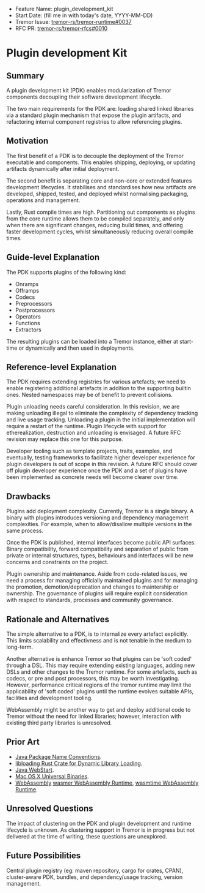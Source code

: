 - Feature Name: plugin_development_kit
- Start Date: (fill me in with today's date, YYYY-MM-DD)
- Tremor Issue: [tremor-rs/tremor-runtime#0037](https://github.com/tremor-rs/tremor-runtime/issues/37)
- RFC PR: [tremor-rs/tremor-rfcs#0010](https://github.com/tremor-rs/tremor-rfcs/pull/0010)

# Plugin development Kit

## Summary
[summary]: #summary

A plugin development kit (PDK) enables modularization of Tremor components decoupling their software development lifecycle. 

The two main requirements for the PDK are: loading shared linked libraries via a standard plugin mechanism that expose the plugin artifacts, and refactoring internal component registries to allow referencing plugins.

## Motivation
[motivation]: #motivation

The first benefit of a PDK is to decouple the deployment of the Tremor executable and components. This enables shipping, deploying, or updating artifacts dynamically after initial deployment.

The second benefit is separating core and non-core or extended features development lifecycles. It stabilises and standardises how new artifacts are developed, shipped, tested, and deployed whilst normalising packaging, operations and management.

Lastly, Rust compile times are high. Partitioning out components as plugins from the core runtime allows them to be compiled separately, and only when there are significant changes, reducing build times, and offering faster development cycles, whilst simultaneously reducing overall compile times. 

## Guide-level Explanation
[guide-level-explanation]: #guide-level-explanation

The PDK supports plugins of the following kind:

- Onramps
- Offramps
- Codecs
- Preprocessors
- Postprocessors
- Operators
- Functions
- Extractors

The resulting plugins can be loaded into a Tremor instance, either at start-time or dynamically and then used in deployments.

## Reference-level Explanation
[reference-level-explanation]: #reference-level-explanation

The PDK requires extending registries for various artefacts; we need to enable registering additional artefacts in addition to the supporting builtin ones. Nested namespaces may be of benefit to prevent collisions.

Plugin unloading needs careful consideration. In this revision, we are making unloading illegal to eliminate the complexity of dependency tracking and live usage tracking. Unloading a plugin in the initial implementation will require a restart of the runtime. Plugin lifecycle with support for etherealization, destruction and unloading is envisaged. A future RFC revision may replace this one for this purpose.

Developer tooling such as template projects, traits, examples, and eventually, testing frameworks to facilitate higher developer experience for plugin developers is out of scope in this revision. A future RFC should cover off plugin developer experience once the PDK and a set of plugins have been implemented as concrete needs will become clearer over time.

## Drawbacks
[drawbacks]: #drawbacks

Plugins add deployment complexity. Currently, Tremor is a single binary. A binary with plugins introduces versioning and dependency management complexities. For example, when to allow/disallow multiple versions in the same process.

Once the PDK is published, internal interfaces become public API surfaces. Binary compatibility, forward compatibility and separation of public from private or internal structures, types, behaviours and interfaces will be new concerns and constraints on the project.

Plugin ownership and maintenance. Aside from code-related issues, we need a process for managing officially maintained plugins and for managing the promotion, demotion/deprecation and changes to maintership or ownership. The governance of plugins will require explicit consideration with respect to standards, processes and community governance.

## Rationale and Alternatives
[rationale-and-alternatives]: #rationale-and-alternatives

The simple alternative to a PDK, is to internalize every artefact explicitly. This limits scalability and effectivness and is not tenable in the medium to long-term.

Another alternative is enhance Tremor so that plugins can be 'soft coded' through a DSL. This may require extending existing languages, adding new DSLs and other changes to the Tremor runtime. For some artefacts, such as codecs, or pre and post processors, this may be worth investigating. However, performance critical regions of the tremor runtime may limit the applicability of 'soft coded' plugins until the runtime evolves suitable APIs, facilities and development tooling.

WebAssembly might be another way to get and deploy additional code to Tremor without the need for linked libraries; however, interaction with existing third party libraries is unresolved.

## Prior Art
[prior-art]: #prior-art

- [Java Package Name Conventions](https://docs.oracle.com/javase/tutorial/java/package/namingpkgs.html).
- [libloading Rust Crate for Dynamic Library Loading](https://docs.rs/libloading/0.5.2/libloading/index.html).
- [Java WebStart](https://en.wikipedia.org/wiki/Java_Web_Start).
- [Mac OS X Universal Binaries](https://en.wikipedia.org/wiki/Universal_binary).
- [WebAssembly](https://webassembly.org/) [wasmer WebAssembly Runtime](https://github.com/wasmerio/wasmer), [wasmtime WebAssembly Runtime](wasmtime).

## Unresolved Questions
[unresolved-questions]: #unresolved-questions

The impact of clustering on the PDK and plugin development and runtime lifecycle is unknown. As clustering support in Tremor is in progress but not delivered at the time of writing, these questions are unexplored.

## Future Possibilities
[future-possibilities]: #future-possibilities

Central plugin registry (eg: maven repository, cargo for crates, CPAN), cluster-aware PDK, bundles, and dependency/usage tracking, version management.
